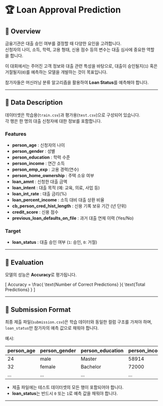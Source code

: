 # 🏆 Loan Approval Prediction

## 📌 Overview
금융기관은 대출 승인 여부를 결정할 때 다양한 요인을 고려합니다.  
신청자의 나이, 소득, 학력, 고용 형태, 신용 점수 등의 변수는 대출 심사에 중요한 역할을 합니다.  

이 대회에서는 주어진 고객 정보와 대출 관련 특성을 바탕으로, 대출이 승인될지(`1`) 혹은 거절될지(`0`)를 예측하는 모델을 개발하는 것이 목표입니다.  

참가자들은 머신러닝 분류 알고리즘을 활용하여 **Loan Status**를 예측해야 합니다.

---

## 📂 Data Description
데이터셋은 학습용(`train.csv`)과 평가용(`test.csv`)으로 구성되어 있습니다.  
각 행은 한 명의 대출 신청자에 대한 정보를 포함합니다.

### Features
- **person_age** : 신청자의 나이  
- **person_gender** : 성별  
- **person_education** : 학력 수준  
- **person_income** : 연간 소득  
- **person_emp_exp** : 고용 경력(연수)  
- **person_home_ownership** : 주택 소유 여부  
- **loan_amnt** : 신청한 대출 금액  
- **loan_intent** : 대출 목적 (예: 교육, 의료, 사업 등)  
- **loan_int_rate** : 대출 금리(%)  
- **loan_percent_income** : 소득 대비 대출 상환 비율  
- **cb_person_cred_hist_length** : 신용 기록 보유 기간 (년 단위)  
- **credit_score** : 신용 점수  
- **previous_loan_defaults_on_file** : 과거 대출 연체 이력 (Yes/No)  

### Target
- **loan_status** : 대출 승인 여부 (`1`: 승인, `0`: 거절)  

---

## 🎯 Evaluation
모델의 성능은 **Accuracy**로 평가됩니다.  

\[
Accuracy = \frac{ \text{Number of Correct Predictions} }{ \text{Total Predictions} }
\]

---

## 📑 Submission Format
최종 제출 파일(`submission.csv`)은 학습 데이터와 동일한 컬럼 구조를 가져야 하며, `loan_status`만 참가자의 예측 값으로 채워야 합니다.

예시:

| person_age | person_gender | person_education | person_income | person_emp_exp | person_home_ownership | loan_amnt | loan_intent | loan_int_rate | loan_percent_income | cb_person_cred_hist_length | credit_score | previous_loan_defaults_on_file | loan_status |
|------------|---------------|------------------|---------------|----------------|-----------------------|-----------|-------------|---------------|---------------------|-----------------------------|--------------|--------------------------------|-------------|
| 24         | male          | Master           | 58914         | 2              | OWN                   | 4400      | VENTURE     | 5.99          | 0.07                | 4                           | 656          | Yes                            | 0           |
| 32         | female        | Bachelor         | 72000         | 5              | RENT                  | 10000     | EDUCATION   | 8.25          | 0.14                | 8                           | 710          | No                             | 1           |
| ...        | ...           | ...              | ...           | ...            | ...                   | ...       | ...         | ...           | ...                 | ...                         | ...          | ...                            | ...         |

- 제출 파일에는 테스트 데이터셋의 모든 행이 포함되어야 합니다.  
- **loan_status**는 반드시 `0` 또는 `1`로 예측 값을 채워야 합니다.  

---
